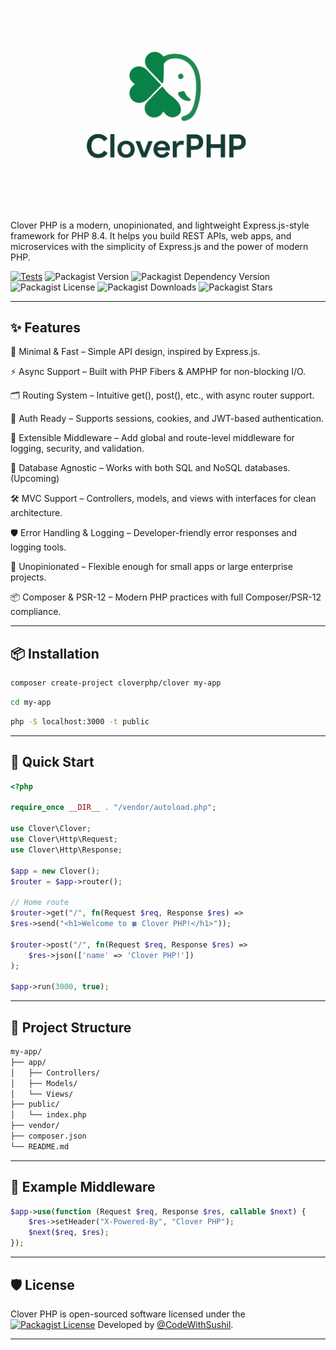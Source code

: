 ![Clover PHP](https://raw.githubusercontent.com/cloverphp/.github/refs/heads/main/profile/art/logo.png)
Clover PHP is a modern, unopinionated, and lightweight Express.js-style framework for PHP 8.4.
It helps you build REST APIs, web apps, and microservices with the simplicity of Express.js and the power of modern PHP.

[![Tests](https://github.com/cloverphp/framework/actions/workflows/tests.yml/badge.svg)](https://github.com/cloverphp/framework/actions/workflows/tests.yml)
![Packagist Version](https://img.shields.io/packagist/v/cloverphp/framework?style=flat&logo=composer&logoColor=%23fff)
![Packagist Dependency Version](https://img.shields.io/packagist/dependency-v/cloverphp/framework/php?style=flat&logo=php&logoColor=blue&label=PHP&color=blue)
![Packagist License](https://img.shields.io/packagist/l/cloverphp/framework?style=flat&label=License&color=blue)
![Packagist Downloads](https://img.shields.io/packagist/dt/cloverphp/framework?style=flat&logo=packagist&label=Downloads&color=blue)
![Packagist Stars](https://img.shields.io/packagist/stars/cloverphp/framework?style=flat&logo=github&logoColor=%23ffffff&label=%F0%9F%8C%9F%20Stars)


---

## ✨ Features

🚀 Minimal & Fast – Simple API design, inspired by Express.js.

⚡ Async Support – Built with PHP Fibers & AMPHP for non-blocking I/O.

🗂️ Routing System – Intuitive get(), post(), etc., with async router support.

🔑 Auth Ready – Supports sessions, cookies, and JWT-based authentication.

🧩 Extensible Middleware – Add global and route-level middleware for logging, security, and validation.

💾 Database Agnostic – Works with both SQL and NoSQL databases.(Upcoming)

🛠️ MVC Support – Controllers, models, and views with interfaces for clean architecture.

🛡️ Error Handling & Logging – Developer-friendly error responses and logging tools.

🎨 Unopinionated – Flexible enough for small apps or large enterprise projects.

📦 Composer & PSR-12 – Modern PHP practices with full Composer/PSR-12 compliance.



---

## 📦 Installation

```bash
composer create-project cloverphp/clover my-app
```

```bash
cd my-app
```

```bash
php -S localhost:3000 -t public
```

---

## 🚀 Quick Start

```php
<?php

require_once __DIR__ . "/vendor/autoload.php";

use Clover\Clover;
use Clover\Http\Request;
use Clover\Http\Response;

$app = new Clover();
$router = $app->router();

// Home route
$router->get("/", fn(Request $req, Response $res) =>
$res->send("<h1>Welcome to 🍀 Clover PHP!</h1>"));

$router->post("/", fn(Request $req, Response $res) =>
    $res->json(['name' => 'Clover PHP!'])
);

$app->run(3000, true);
```

---

## 📂 Project Structure

```bash
my-app/
├── app/
│   ├── Controllers/
│   ├── Models/
│   └── Views/
├── public/
│   └── index.php
├── vendor/
├── composer.json
└── README.md
```

---

## 🔑 Example Middleware

```php
$app->use(function (Request $req, Response $res, callable $next) {
    $res->setHeader("X-Powered-By", "Clover PHP");
    $next($req, $res);
});
```

---

## 🛡️ License

Clover PHP is open-sourced software licensed under the [![Packagist License](https://img.shields.io/packagist/l/cloverphp/clover?style=flat&label=License&color=blue)](./LICENSE) Developed by [@CodeWithSushil](https://github.com/CodeWithSushil).

---
